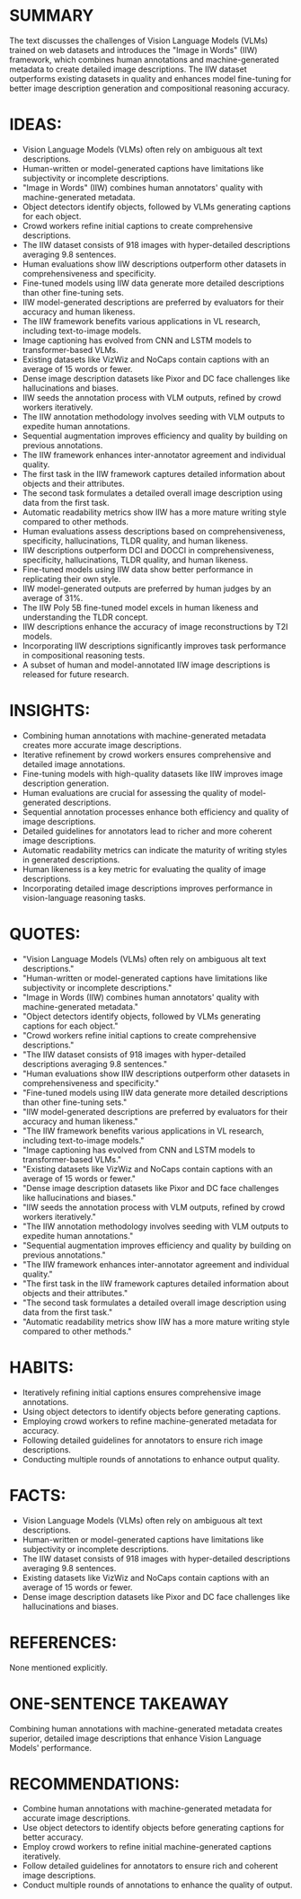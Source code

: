 # SUMMARY
The text discusses the challenges of Vision Language Models (VLMs) trained on web datasets and introduces the "Image in Words" (IIW) framework, which combines human annotations and machine-generated metadata to create detailed image descriptions. The IIW dataset outperforms existing datasets in quality and enhances model fine-tuning for better image description generation and compositional reasoning accuracy.

# IDEAS:
- Vision Language Models (VLMs) often rely on ambiguous alt text descriptions.
- Human-written or model-generated captions have limitations like subjectivity or incomplete descriptions.
- "Image in Words" (IIW) combines human annotators' quality with machine-generated metadata.
- Object detectors identify objects, followed by VLMs generating captions for each object.
- Crowd workers refine initial captions to create comprehensive descriptions.
- The IIW dataset consists of 918 images with hyper-detailed descriptions averaging 9.8 sentences.
- Human evaluations show IIW descriptions outperform other datasets in comprehensiveness and specificity.
- Fine-tuned models using IIW data generate more detailed descriptions than other fine-tuning sets.
- IIW model-generated descriptions are preferred by evaluators for their accuracy and human likeness.
- The IIW framework benefits various applications in VL research, including text-to-image models.
- Image captioning has evolved from CNN and LSTM models to transformer-based VLMs.
- Existing datasets like VizWiz and NoCaps contain captions with an average of 15 words or fewer.
- Dense image description datasets like Pixor and DC face challenges like hallucinations and biases.
- IIW seeds the annotation process with VLM outputs, refined by crowd workers iteratively.
- The IIW annotation methodology involves seeding with VLM outputs to expedite human annotations.
- Sequential augmentation improves efficiency and quality by building on previous annotations.
- The IIW framework enhances inter-annotator agreement and individual quality.
- The first task in the IIW framework captures detailed information about objects and their attributes.
- The second task formulates a detailed overall image description using data from the first task.
- Automatic readability metrics show IIW has a more mature writing style compared to other methods.
- Human evaluations assess descriptions based on comprehensiveness, specificity, hallucinations, TLDR quality, and human likeness.
- IIW descriptions outperform DCI and DOCCI in comprehensiveness, specificity, hallucinations, TLDR quality, and human likeness.
- Fine-tuned models using IIW data show better performance in replicating their own style.
- IIW model-generated outputs are preferred by human judges by an average of 31%.
- The IIW Poly 5B fine-tuned model excels in human likeness and understanding the TLDR concept.
- IIW descriptions enhance the accuracy of image reconstructions by T2I models.
- Incorporating IIW descriptions significantly improves task performance in compositional reasoning tests.
- A subset of human and model-annotated IIW image descriptions is released for future research.

# INSIGHTS:
- Combining human annotations with machine-generated metadata creates more accurate image descriptions.
- Iterative refinement by crowd workers ensures comprehensive and detailed image annotations.
- Fine-tuning models with high-quality datasets like IIW improves image description generation.
- Human evaluations are crucial for assessing the quality of model-generated descriptions.
- Sequential annotation processes enhance both efficiency and quality of image descriptions.
- Detailed guidelines for annotators lead to richer and more coherent image descriptions.
- Automatic readability metrics can indicate the maturity of writing styles in generated descriptions.
- Human likeness is a key metric for evaluating the quality of image descriptions.
- Incorporating detailed image descriptions improves performance in vision-language reasoning tasks.

# QUOTES:
- "Vision Language Models (VLMs) often rely on ambiguous alt text descriptions."
- "Human-written or model-generated captions have limitations like subjectivity or incomplete descriptions."
- "Image in Words (IIW) combines human annotators' quality with machine-generated metadata."
- "Object detectors identify objects, followed by VLMs generating captions for each object."
- "Crowd workers refine initial captions to create comprehensive descriptions."
- "The IIW dataset consists of 918 images with hyper-detailed descriptions averaging 9.8 sentences."
- "Human evaluations show IIW descriptions outperform other datasets in comprehensiveness and specificity."
- "Fine-tuned models using IIW data generate more detailed descriptions than other fine-tuning sets."
- "IIW model-generated descriptions are preferred by evaluators for their accuracy and human likeness."
- "The IIW framework benefits various applications in VL research, including text-to-image models."
- "Image captioning has evolved from CNN and LSTM models to transformer-based VLMs."
- "Existing datasets like VizWiz and NoCaps contain captions with an average of 15 words or fewer."
- "Dense image description datasets like Pixor and DC face challenges like hallucinations and biases."
- "IIW seeds the annotation process with VLM outputs, refined by crowd workers iteratively."
- "The IIW annotation methodology involves seeding with VLM outputs to expedite human annotations."
- "Sequential augmentation improves efficiency and quality by building on previous annotations."
- "The IIW framework enhances inter-annotator agreement and individual quality."
- "The first task in the IIW framework captures detailed information about objects and their attributes."
- "The second task formulates a detailed overall image description using data from the first task."
- "Automatic readability metrics show IIW has a more mature writing style compared to other methods."

# HABITS:
- Iteratively refining initial captions ensures comprehensive image annotations.
- Using object detectors to identify objects before generating captions.
- Employing crowd workers to refine machine-generated metadata for accuracy.
- Following detailed guidelines for annotators to ensure rich image descriptions.
- Conducting multiple rounds of annotations to enhance output quality.

# FACTS:
- Vision Language Models (VLMs) often rely on ambiguous alt text descriptions.
- Human-written or model-generated captions have limitations like subjectivity or incomplete descriptions.
- The IIW dataset consists of 918 images with hyper-detailed descriptions averaging 9.8 sentences.
- Existing datasets like VizWiz and NoCaps contain captions with an average of 15 words or fewer.
- Dense image description datasets like Pixor and DC face challenges like hallucinations and biases.

# REFERENCES:
None mentioned explicitly.

# ONE-SENTENCE TAKEAWAY
Combining human annotations with machine-generated metadata creates superior, detailed image descriptions that enhance Vision Language Models' performance.

# RECOMMENDATIONS:
- Combine human annotations with machine-generated metadata for accurate image descriptions.
- Use object detectors to identify objects before generating captions for better accuracy.
- Employ crowd workers to refine initial machine-generated captions iteratively.
- Follow detailed guidelines for annotators to ensure rich and coherent image descriptions.
- Conduct multiple rounds of annotations to enhance the quality of output.